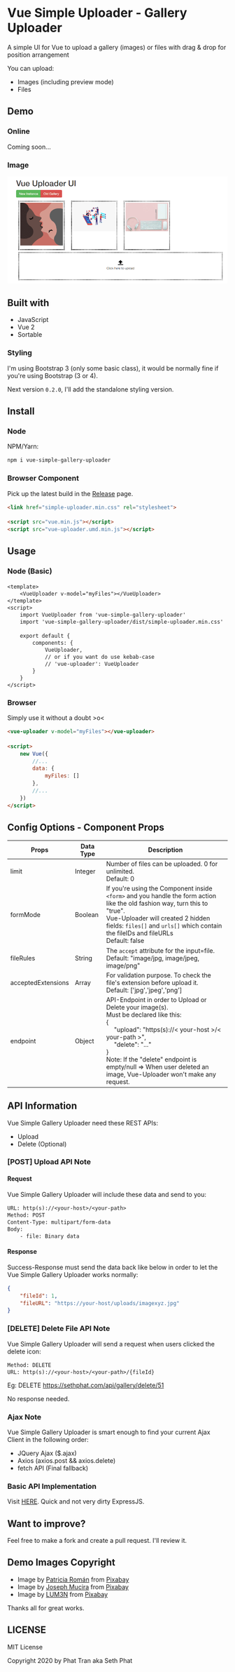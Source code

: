 # Vue Simple Uploader - Gallery Uploader

A simple UI for Vue to upload a gallery (images) or files with drag & drop for position arrangement

You can upload:
- Images (including preview mode)
- Files

## Demo

### Online
Coming soon...

### Image

![Vue Simple Gallery Uploader](./demo/vue-uploder-pro.gif)

## Built with
- JavaScript 
- Vue 2
- Sortable

### Styling
I'm using Bootstrap 3 (only some basic class), it would be normally fine if you're using Bootstrap (3 or 4).

Next version `0.2.0`, I'll add the standalone styling version.

## Install

### Node
NPM/Yarn:
```bash
npm i vue-simple-gallery-uploader
```

### Browser Component
Pick up the latest build in the [Release](https://github.com/sethsandaru/vue-simple-gallery-uploader/releases) page.

```html
<link href="simple-uploader.min.css" rel="stylesheet">

<script src="vue.min.js"></script>
<script src="vue-uploader.umd.min.js"></script>
```

## Usage

### Node (Basic)
```vue
<template>
    <VueUploader v-model="myFiles"></VueUploader>
</template>
<script>
    import VueUploader from 'vue-simple-gallery-uploader'
    import 'vue-simple-gallery-uploader/dist/simple-uploader.min.css'

    export default {
        components: {
            VueUploader,
            // or if you want do use kebab-case
            // 'vue-uploader': VueUploader
        }
    }
</script>
```

### Browser
Simply use it without a doubt >o<

```html
<vue-uploader v-model="myFiles"></vue-uploader>

<script>
    new Vue({
        //...
        data: {
            myFiles: []
        },
        //...
    })
</script>
```

## Config Options - Component Props
| Props              | Data Type | Description                                                                                                                                                                                                                                                                                                |
|--------------------|-----------|------------------------------------------------------------------------------------------------------------------------------------------------------------------------------------------------------------------------------------------------------------------------------------------------------------|
| limit              | Integer   | Number of files can be uploaded. 0 for unlimited.<br>Default: 0                                                                                                                                                                                                                                            |
| formMode           | Boolean   | If you're using the Component inside `<form>` and you handle the form action like the old fashion way, turn this to "true".<br>Vue-Uploader will created 2 hidden fields: `files[]` and `urls[]` which contain the fileIDs and fileURLs<br>Default: false                                                  |
| fileRules          | String    | The `accept` attribute for the input=file.<br>Default: "image/jpg, image/jpeg, image/png"                                                                                                                                                                                                                  |
| acceptedExtensions | Array     | For validation purpose. To check the file's extension before upload it.<br>Default: ['jpg','jpeg','png']                                                                                                                                                                                                   |
| endpoint           | Object    | API-Endpoint in order to Upload or Delete your image(s).<br>Must be declared like this:   <br>{<br>&emsp;    "upload": "https(s)://< your-host >/< your-path >",<br>&emsp;    "delete": "..."<br>}<br>Note: If the "delete" endpoint is empty/null => When user deleted an image, Vue-Uploader won't make any request. |

## API Information
Vue Simple Gallery Uploader need these REST APIs:
- Upload
- Delete (Optional)

### [POST] Upload API Note

#### Request
Vue Simple Gallery Uploader will include these data and send to you:
```
URL: http(s)://<your-host>/<your-path>
Method: POST
Content-Type: multipart/form-data
Body:
    - file: Binary data
```

#### Response
Success-Response must send the data back like below in order to let the Vue Simple Gallery Uploader works normally:

```json
{
    "fileId": 1,
    "fileURL": "https://your-host/uploads/imagexyz.jpg"
}
```

### [DELETE] Delete File API Note
Vue Simple Gallery Uploader will send a request when users clicked the delete icon:
```
Method: DELETE
URL: http(s)://<your-host>/<your-path>/{fileId}
```

Eg: DELETE https://sethphat.com/api/gallery/delete/51

No response needed.

### Ajax Note
Vue Simple Gallery Uploader is smart enough to find your current Ajax Client in the following order:   
- JQuery Ajax ($.ajax)
- Axios (axios.post && axios.delete)
- fetch API (Final fallback)

### Basic API Implementation
Visit [HERE](./backend). Quick and not very dirty ExpressJS.

## Want to improve?
Feel free to make a fork and create a pull request. I'll review it.

## Demo Images Copyright
- Image by <a href="https://pixabay.com/users/Patricia_Roman-6871627/?utm_source=link-attribution&amp;utm_medium=referral&amp;utm_campaign=image&amp;utm_content=5426977">Patricia Román</a> from <a href="https://pixabay.com/?utm_source=link-attribution&amp;utm_medium=referral&amp;utm_campaign=image&amp;utm_content=5426977">Pixabay</a>
- Image by <a href="https://pixabay.com/users/jmexclusives-10518280/?utm_source=link-attribution&amp;utm_medium=referral&amp;utm_campaign=image&amp;utm_content=5187243">Joseph Mucira</a> from <a href="https://pixabay.com/?utm_source=link-attribution&amp;utm_medium=referral&amp;utm_campaign=image&amp;utm_content=5187243">Pixabay</a>
- Image by <a href="https://pixabay.com/users/LUM3N-1066559/?utm_source=link-attribution&amp;utm_medium=referral&amp;utm_campaign=image&amp;utm_content=2303851">LUM3N</a> from <a href="https://pixabay.com/?utm_source=link-attribution&amp;utm_medium=referral&amp;utm_campaign=image&amp;utm_content=2303851">Pixabay</a>

Thanks all for great works.

## LICENSE
MIT License

Copyright 2020 by Phat Tran aka Seth Phat